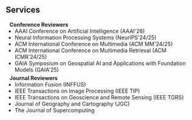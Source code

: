 <!-- ## Services -->
<h2 id="services">
  Services
</h2>
<h4 style="margin:0 10px 0;">Conference Reviewers</h4>

<ul style="margin:0 0 5px;">
  <li><autocolor>AAAI Conference on Artificial Intelligence (AAAI'26)</autocolor></li>
  <li><autocolor>Neural Information Processing Systems (NeurIPS'24/25)</autocolor></li>
  <li><autocolor>ACM International Conference on Multimedia (ACM MM'24/25)</autocolor></li>
  <li><autocolor>ACM International Conference on Multimedia Retrieval (ACM ICMR'24/25)</autocolor></li>
  <li><autocolor>GAIA Symposium on Geospatial AI and Applications with Foundation Models (GAIA'25)</autocolor></li>
</ul>

<h4 style="margin:0 10px 0;">Journal Reviewers</h4>

<ul style="margin:0 0 20px;">
  <li><autocolor>Information Fusion (INFFUS)</autocolor></li>
  <li><autocolor>IEEE Transactions on Image Processing (IEEE TIP)</autocolor></li>
  <li><autocolor>IEEE Transactions on Geoscience and Remote Sensing (IEEE TGRS)</autocolor></li>
  <li><autocolor>Journal of Geography and Cartography (JGC)</autocolor></li>
  <li><autocolor>The Journal of Supercomputing</autocolor></li>
</ul>